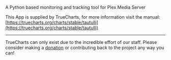 A Python based monitoring and tracking tool for Plex Media Server

This App is supplied by TrueCharts, for more information visit the manual: [https://truecharts.org/charts/stable/tautulli](https://truecharts.org/charts/stable/tautulli)

---

TrueCharts can only exist due to the incredible effort of our staff.
Please consider making a [donation](https://truecharts.org/about/sponsor) or contributing back to the project any way you can!
